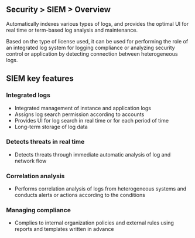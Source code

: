 ## Security > SIEM > Overview

Automatically indexes various types of logs, and provides the optimal UI for real time or term-based log analysis and maintenance.

Based on the type of license used, it can be used for performing the role of an integrated log system for logging compliance or analyzing security control or application by detecting connection between heterogeneous logs.


## SIEM key features

### Integrated logs
* Integrated management of instance and application logs
* Assigns log search permission according to accounts
* Provides UI for log search in real time or for each period of time
* Long-term storage of log data

### Detects threats in real time
* Detects threats through immediate automatic analysis of log and network flow

### Correlation analysis
* Performs correlation analysis of logs from heterogeneous systems and conducts alerts or actions according to the conditions

### Managing compliance
* Complies to internal organization policies and external rules using reports and templates written in advance
